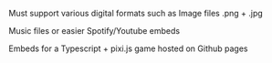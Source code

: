 Must support various digital formats such as 
Image files .png + .jpg

Music files or easier Spotify/Youtube embeds 

Embeds for a Typescript + pixi.js game hosted on Github pages